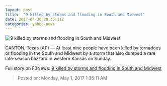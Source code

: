 ```yaml
---
layout: post
title:  "9 killed by storms and flooding in South and Midwest"
date: 2017-04-30 20:35:11Z
categories: yahoo-news
---
```


![9 killed by storms and flooding in South and Midwest](https://s.yimg.com/uu/api/res/1.2/qE6hQunqy.m2spGk3DHsmw--/aD03MjA7dz0xMjgwO3NtPTE7YXBwaWQ9eXRhY2h5b24-/http://media.zenfs.com/en-us/homerun/video.wpvi.abc.news.com/f4049248d6a4abbcad731179a586eede)

CANTON, Texas (AP) — At least nine people have been killed by tornadoes or flooding in the South and Midwest by a storm that also dumped a rare late-season blizzard in western Kansas on Sunday.


Full story on F3News: [9 killed by storms and flooding in South and Midwest](http://www.f3nws.com/n/VDymrC)

> Posted on: Monday, May 1, 2017 1:35:11 AM
